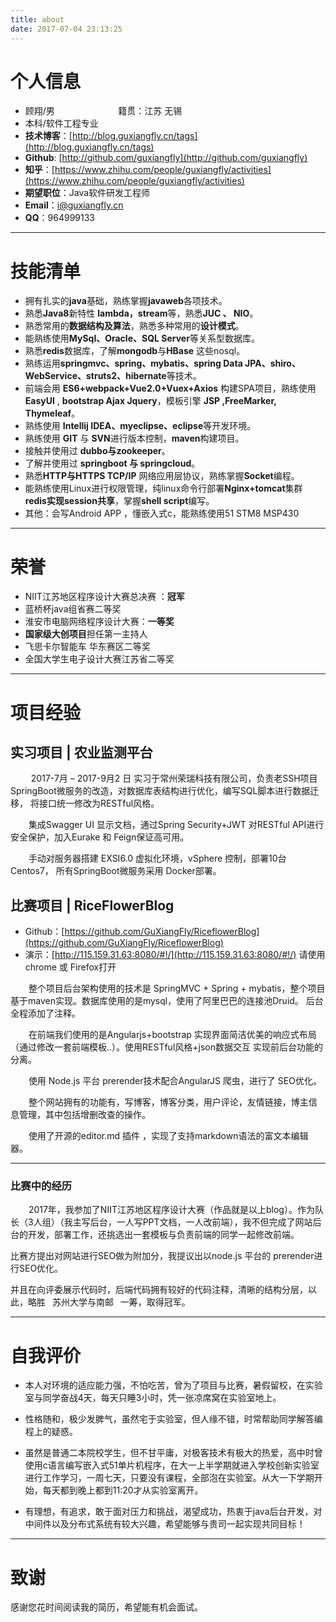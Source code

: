 ```yaml
---
title: about
date: 2017-07-04 23:13:25
---
```


# 个人信息

 - 顾翔/男 &ensp; &ensp; &ensp;&ensp; &ensp; &ensp;&ensp; &ensp; &ensp; &ensp;籍贯：江苏 无锡
 - 本科/软件工程专业 &ensp; &ensp; &ensp;
 - **技术博客**：[http://blog.guxiangfly.cn/tags](http://blog.guxiangfly.cn/tags)  
 - **Github**: [http://github.com/guxiangfly](http://github.com/guxiangfly) 
 - **知乎**：[https://www.zhihu.com/people/guxiangfly/activities](https://www.zhihu.com/people/guxiangfly/activities)
 - **期望职位**：Java软件研发工程师
 - **Email**：[i@guxiangfly.cn](i@guxiangfly.cn)
 -  **QQ**：964999133
 
---



# 技能清单
- 拥有扎实的**java**基础，熟练掌握**javaweb**各项技术。
- 熟悉**Java8**新特性 **lambda，stream**等，熟悉**JUC 、 NIO**。
- 熟悉常用的**数据结构及算法**，熟悉多种常用的**设计模式**。
- 能熟练使用**MySql、Oracle、SQL Server**等关系型数据库。
- 熟悉**redis**数据库，了解**mongodb**与**HBase** 这些nosql。
- 熟练运用**springmvc、spring、mybatis、spring Data JPA、shiro、WebService、struts2、hibernate**等技术。
- 前端会用 **ES6+webpack+Vue2.0+Vuex+Axios** 构建SPA项目，熟练使用**EasyUI** , **bootstrap Ajax Jquery**，模板引擎 **JSP ,FreeMarker, Thymeleaf**。
- 熟练使用 **Intellij IDEA、myeclipse、eclipse**等开发环境。
- 熟练使用 **GIT** 与 **SVN**进行版本控制，**maven**构建项目。
- 接触并使用过 **dubbo与zookeeper**。
- 了解并使用过 **springboot 与 springcloud**。
- 熟悉**HTTP与HTTPS TCP/IP** 网络应用层协议，熟练掌握**Socket**编程。
- 能熟练使用Linux进行权限管理，纯linux命令行部署**Nginx+tomcat**集群 **redis实现session共享**，掌握**shell script**编写。
- 其他：会写Android APP ，懂嵌入式c，能熟练使用51 STM8 MSP430

---
# 荣誉
 - NIIT江苏地区程序设计大赛总决赛 ：**冠军**
 - 蓝桥杯java组省赛二等奖
 - 淮安市电脑网络程序设计大赛：**一等奖**
 - **国家级大创项目**担任第一主持人
 - 飞思卡尔智能车 华东赛区二等奖
 - 全国大学生电子设计大赛江苏省二等奖
 
---
# 项目经验
## 实习项目 | 农业监测平台
&ensp; &ensp; &ensp; 2017-7月 – 2017-9月2 日 实习于常州荣瑞科技有限公司，负责老SSH项目 SpringBoot微服务的改造，对数据库表结构进行优化，编写SQL脚本进行数据迁移， 将接口统一修改为RESTful风格。

&ensp; &ensp; &ensp;集成Swagger UI 显示文档，通过Spring Security+JWT 对RESTful API进行安全保护，加入Eurake 和 Feign保证高可用。 

&ensp; &ensp; &ensp;手动对服务器搭建 EXSI6.0 虚拟化环境，vSphere 控制，部署10台Centos7， 所有SpringBoot微服务采用 Docker部署。


## 比赛项目 | RiceFlowerBlog
 - Github：[https://github.com/GuXiangFly/RiceflowerBlog](https://github.com/GuXiangFly/RiceflowerBlog)  
 - 演示：[http://115.159.31.63:8080/#!/](http://115.159.31.63:8080/#!/)  请使用chrome 或 Firefox打开
 
&ensp; &ensp; &ensp;整个项目后台架构使用的技术是 SpringMVC + Spring + mybatis，整个项目基于maven实现。数据库使用的是mysql，使用了阿里巴巴的连接池Druid。 后台全程添加了注释。

&ensp; &ensp; &ensp;在前端我们使用的是Angularjs+bootstrap 实现界面简洁优美的响应式布局（通过修改一套前端模板..）。使用RESTful风格+json数据交互 实现前后台功能的分离。

&ensp; &ensp; &ensp;使用 Node.js 平台 prerender技术配合AngularJS 爬虫，进行了 SEO优化。

&ensp; &ensp; &ensp;整个网站拥有的功能有，写博客，博客分类，用户评论，友情链接，博主信息管理，其中包括增删改查的操作。

&ensp; &ensp; &ensp;使用了开源的editor.md 插件 ，实现了支持markdown语法的富文本编辑器。

----
### 比赛中的经历
&ensp; &ensp; &ensp;2017年，我参加了NIIT江苏地区程序设计大赛（作品就是以上blog）。作为队长（3人组）（我主写后台，一人写PPT文档，一人改前端），我不但完成了网站后台的开发，部署工作，还挑选出一套模板与负责前端的同学一起修改前端。

 比赛方提出对网站进行SEO做为附加分，我提议出以node.js 平台的 prerender进行SEO优化。

并且在向评委展示代码时，后端代码拥有较好的代码注释，清晰的结构分层，以此，略胜 &ensp;苏州大学与南邮 &ensp;一筹，取得冠军。

---
# 自我评价
 - 本人对环境的适应能力强，不怕吃苦，曾为了项目与比赛，暑假留校，在实验室与同学奋战4天，每天只睡3小时，凭一张凉席窝在实验室地上。
 
 - 性格随和，极少发脾气，虽然宅于实验室，但人缘不错，时常帮助同学解答编程上的疑惑。
 
 - 虽然是普通二本院校学生，但不甘平庸，对极客技术有极大的热爱，高中时曾使用c语言编写嵌入式51单片机程序，在大一上半学期就进入学校创新实验室进行工作学习，一周七天，只要没有课程，全部泡在实验室。从大一下学期开始，每天都到晚上都到11:20才从实验室离开。
 
 - 有理想，有追求，敢于面对压力和挑战，渴望成功，热衷于java后台开发，对中间件以及分布式系统有较大兴趣，希望能够与贵司一起实现共同目标！
 
---
# 致谢
感谢您花时间阅读我的简历，希望能有机会面试。
